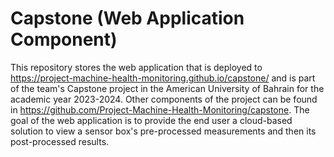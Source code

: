 # Capstone (Web Application Component)
This repository stores the web application that is deployed to https://project-machine-health-monitoring.github.io/capstone/ and is part of the team's Capstone project in the American University of Bahrain for the academic year 2023-2024. Other components of the project can be found in https://github.com/Project-Machine-Health-Monitoring/capstone. The goal of the web application is to provide the end user a cloud-based solution to view a sensor box's pre-processed measurements and then its post-processed results.
